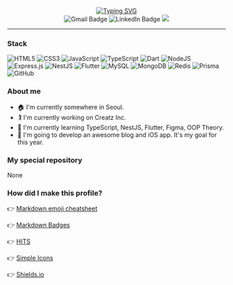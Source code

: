 <div align=center>
  <a href="https://git.io/typing-svg"><img src="https://readme-typing-svg.demolab.com?font=Play&size=35&pause=1000&color=FFDD00&center=true&vCenter=true&width=635&lines=Hi%2C+there.+I'm+Min+K+%F0%9F%91%8B;Stay+hungry%2C+Stay+foolish" alt="Typing SVG" /></a>
</div>
<div align=center>
  <a href="mailto:escapelazy@gmail.com" style="text-decoration:none;">
    <img src="https://img.shields.io/badge/Gmail-d14836?style=flat&logo=Gmail&logoColor=white" alt="Gmail Badge"/></a>
  <a href="https://www.linkedin.com/in/kimminwoo93" style="text-decoration:none;">
    <img src="https://img.shields.io/badge/-LinkedIn-blue?style=flat&logo=Linkedin&logoColor=white" alt="LinkedIn Badge"/></a>
  <a href="https://hits.seeyoufarm.com"><img src="https://hits.seeyoufarm.com/api/count/incr/badge.svg?url=https%3A%2F%2Fgithub.com%2Fkimminwoo93&count_bg=%2379C83D&title_bg=%23555555&icon=github.svg&icon_color=%23E7E7E7&title=HITS&edge_flat=false"/></a>
</div>
<hr/>
<h3>Stack</h3>

![HTML5](https://img.shields.io/badge/html5-%23E34F26.svg?style=for-the-badge&logo=html5&logoColor=white)
![CSS3](https://img.shields.io/badge/css3-%231572B6.svg?style=for-the-badge&logo=css3&logoColor=white)
![JavaScript](https://img.shields.io/badge/javascript-%23323330.svg?style=for-the-badge&logo=javascript&logoColor=%23F7DF1E)
![TypeScript](https://img.shields.io/badge/typescript-%23007ACC.svg?style=for-the-badge&logo=typescript&logoColor=white)
![Dart](https://img.shields.io/badge/dart-%230175C2.svg?style=for-the-badge&logo=dart&logoColor=white)
![NodeJS](https://img.shields.io/badge/node.js-6DA55F?style=for-the-badge&logo=node.js&logoColor=white)
![Express.js](https://img.shields.io/badge/express.js-%23404d59.svg?style=for-the-badge&logo=express&logoColor=%2361DAFB)
![NestJS](https://img.shields.io/badge/nestjs-%23E0234E.svg?style=for-the-badge&logo=nestjs&logoColor=white)
![Flutter](https://img.shields.io/badge/Flutter-%2302569B.svg?style=for-the-badge&logo=Flutter&logoColor=white)
![MySQL](https://img.shields.io/badge/mysql-%2300f.svg?style=for-the-badge&logo=mysql&logoColor=white)
![MongoDB](https://img.shields.io/badge/MongoDB-%234ea94b.svg?style=for-the-badge&logo=mongodb&logoColor=white)
![Redis](https://img.shields.io/badge/redis-%23DD0031.svg?style=for-the-badge&logo=redis&logoColor=white)
![Prisma](https://img.shields.io/badge/Prisma-3982CE?style=for-the-badge&logo=Prisma&logoColor=white)
![GitHub](https://img.shields.io/badge/github-%23121011.svg?style=for-the-badge&logo=github&logoColor=white)

<h3>About me</h3>

- 🏠 I'm currently somewhere in Seoul.
- 🏌️ I'm currently working on Creatz Inc.
- 🌱 I'm currently learning TypeScript, NestJS, Flutter, Figma, OOP Theory.
- 🌈 I'm going to develop an awesome blog and iOS app. It's my goal for this year.

<h3>My special repository</h3>

None

<h3>How did I make this profile?</h3>

:point_right: [Markdown emoji cheatsheet](https://gist.github.com/rxaviers/7360908)

:point_right: [Markdown Badges](https://github.com/Ileriayo/markdown-badges)

:point_right: [HITS](https://hits.seeyoufarm.com/)

:point_right: [Simple Icons](https://simpleicons.org/)

:point_right: [Shields.io](https://shields.io/)
